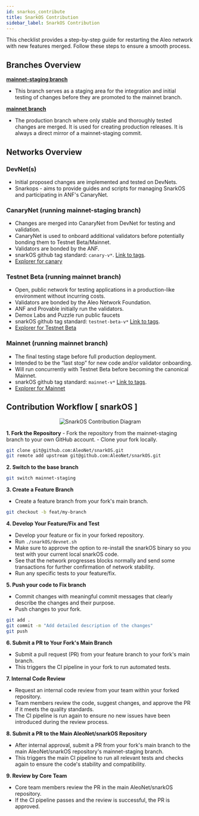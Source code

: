 ```yaml
---
id: snarkos_contribute
title: SnarkOS Contribution
sidebar_label: SnarkOS Contribution
---
```

This checklist provides a step-by-step guide for restarting the Aleo network with new features merged. Follow these steps to ensure a smooth process.  

## Branches Overview
[**mainnet-staging branch**](https://github.com/AleoNet/snarkOS)  
- This branch serves as a staging area for the integration and initial testing of changes before they are promoted to the mainnet branch. 

[**mainnet branch**](https://github.com/AleoNet/snarkOS/tree/mainnet)  
- The production branch where only stable and thoroughly tested changes are merged. It is used for creating production releases. It is always a direct mirror of a mainnet-staging commit.

## Networks Overview
### DevNet(s)
- Initial proposed changes are implemented and tested on DevNets.
- Snarkops - aims to provide guides and scripts for managing SnarkOS and participating in ANF's CanaryNet. 

### CanaryNet (running mainnet-staging branch)
- Changes are merged into CanaryNet from DevNet for testing and validation.
- CanaryNet is used to onboard additional validators before potentially bonding them to Testnet Beta/Mainnet.
- Validators are bonded by the ANF.
- snarkOS github tag standard: `canary-v*`. [Link to tags](https://github.com/AleoNet/snarkOS/tags).
- [Explorer for canary](https://vision.snarkos.net/?blocks) 

### Testnet Beta (running mainnet branch)
- Open, public network for testing applications in a production-like environment without incurring costs.
- Validators are bonded by the Aleo Network Foundation.
- ANF and Provable initially run the validators.
- Demox Labs and Puzzle run public faucets
- snarkOS github tag standard: `testnet-beta-v*` [Link to tags](https://github.com/AleoNet/snarkOS/tags).
- [Explorer for Testnet Beta](https://vision.snarkos.net/?blocks) 

### Mainnet (running mainnet branch)
- The final testing stage before full production deployment.
- Intended to be the “last stop” for new code and/or validator onboarding.
- Will run concurrently with Testnet Beta before becoming the canonical Mainnet.
- snarkOS github tag standard: `mainnet-v*` [Link to tags](https://github.com/AleoNet/snarkOS/tags).
- [Explorer for Mainnet](https://vision.snarkos.net/?blocks)

## Contribution Workflow [ snarkOS ]

<p align="center" width="100%">
<img src={require("./images/snarkos_contribute_flow.png").default} alt="SnarkOS Contribution Diagram"></img>
</p>

**1. Fork the Repository**
    - Fork the repository from the mainnet-staging branch to your own GitHub account.
    - Clone your fork locally.

```sh
git clone git@github.com:AleoNet/snarkOS.git
git remote add upstream git@github.com:AleoNet/snarkOS.git
```

**2. Switch to the base branch**
```sh
git switch mainnet-staging
```

**3. Create a Feature Branch**
- Create a feature branch from your fork's main branch.
```sh
git checkout -b feat/my-branch
```

**4.  Develop Your Feature/Fix and Test**
- Develop your feature or fix in your forked repository.
- Run `./snarkOS/devnet.sh` 
- Make sure to approve the option to re-install the snarkOS binary so you test with your current local snarkOS code.
- See that the network progresses blocks normally and send some transactions for further confirmation of network stability.
- Run any specific tests to your feature/fix.

**5. Push your code to Fix branch**
- Commit changes with meaningful commit messages that clearly describe the changes and their purpose.
- Push changes to your fork.
```sh
git add .
git commit -m "Add detailed description of the changes"
git push
```

**6. Submit a PR to Your Fork's Main Branch**
- Submit a pull request (PR) from your feature branch to your fork's main branch.
- This triggers the CI pipeline in your fork to run automated tests.

**7. Internal Code Review**
- Request an internal code review from your team within your forked repository.
- Team members review the code, suggest changes, and approve the PR if it meets the quality standards.
- The CI pipeline is run again to ensure no new issues have been introduced during the review process.

**8. Submit a PR to the Main AleoNet/snarkOS Repository**
- After internal approval, submit a PR from your fork's main branch to the main AleoNet/snarkOS repository's mainnet-staging branch.
- This triggers the main CI pipeline to run all relevant tests and checks again to ensure the code's stability and compatibility.

**9. Review by Core Team**
- Core team members review the PR in the main AleoNet/snarkOS repository.
- If the CI pipeline passes and the review is successful, the PR is approved.
